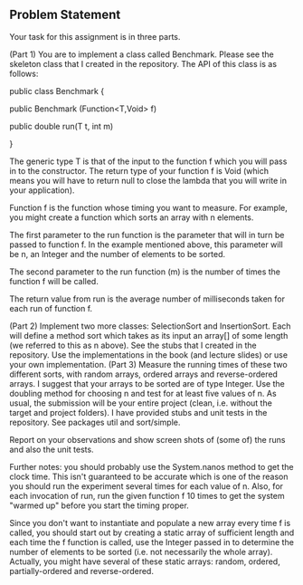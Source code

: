 ## Problem Statement
Your task for this assignment is in three parts.

(Part 1) You are to implement a class called Benchmark. Please see the skeleton class that I created in the repository. The API of this class is as follows:


public class Benchmark<T> {


  public Benchmark (Function<T,Void> f)
  
  
  public double run(T t, int m)
  
  
}


The generic type T is that of the input to the function f which you will pass in to the constructor. The return type of your function f is Void (which means you will have to return null to close the lambda that you will write in your application).

Function f is the function whose timing you want to measure. For example, you might create a function which sorts an array with n elements. 

The first parameter to the run function is the parameter that will in turn be passed to function f. In the example mentioned above, this parameter will be n, an Integer and the number of elements to be sorted. 

The second parameter to the run function (m) is the number of times the function f will be called.

The return value from run is the average number of milliseconds taken for each run of function f.

(Part 2) Implement two more classes: SelectionSort and InsertionSort. Each will define a method sort which takes as its input an array<Comparable>[] of some length (we referred to this as n above). See the stubs that I created in the repository. Use the implementations in the book (and lecture slides) or use your own implementation.
(Part 3) Measure the running times of these two different sorts, with random arrays, ordered arrays and reverse-ordered arrays. I suggest that your arrays to be sorted are of type Integer. Use the doubling method for choosing n and test for at least five values of n.
As usual, the submission will be your entire project (clean, i.e. without the target and project folders). I have provided stubs and unit tests in the repository. See packages util and sort/simple.

Report on your observations and show screen shots of (some of) the runs and also the unit tests.

Further notes: you should probably use the System.nanos method to get the clock time. This isn't guaranteed to be accurate which is one of the reason you should run the experiment several times for each value of n. Also, for each invocation of run, run the given function f 10 times to get the system "warmed up" before you start the timing proper.

Since you don't want to instantiate and populate a new array every time f is called, you should start out by creating a static array of sufficient length and each time the f function is called, use the Integer passed in to determine the number of elements to be sorted (i.e. not necessarily the whole array). Actually, you might have several of these static arrays: random, ordered, partially-ordered and reverse-ordered.
